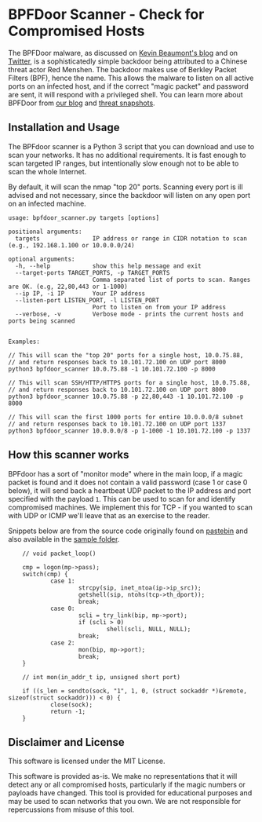 # BPFDoor Scanner - Check for Compromised Hosts

The BPFDoor malware, as discussed on [Kevin Beaumont's blog](https://doublepulsar.com/bpfdoor-an-active-chinese-global-surveillance-tool-54b078f1a896) and on [Twitter](https://twitter.com/GossiTheDog/status/1522964028284411907), is a sophisticatedly simple backdoor being attributed to a Chinese threat actor Red Menshen. The backdoor makes use of Berkley Packet Filters (BPF), hence the name.  This allows the malware to listen on all active ports on an infected host, and if the correct "magic packet" and password are sent, it will respond with a privileged shell. You can learn more about BPFDoor from [our blog](https://blog.snapattack.com) and [threat snapshots](https://youtu.be/BThiTaa7t4w).

## Installation and Usage

The BPFdoor scanner is a Python 3 script that you can download and use to scan your networks.  It has no additional requirements.  It is fast enough to scan targeted IP ranges, but intentionally slow enough not to be able to scan the whole Internet.

By default, it will scan the nmap "top 20" ports. Scanning every port is ill advised and not necessary, since the backdoor will listen on any open port on an infected machine.

```
usage: bpfdoor_scanner.py targets [options]

positional arguments:
  targets               IP address or range in CIDR notation to scan (e.g., 192.168.1.100 or 10.0.0.0/24)

optional arguments:
  -h, --help            show this help message and exit
  --target-ports TARGET_PORTS, -p TARGET_PORTS
                        Comma separated list of ports to scan. Ranges are OK. (e.g, 22,80,443 or 1-1000)
  --ip IP, -i IP        Your IP address
  --listen-port LISTEN_PORT, -l LISTEN_PORT
                        Port to listen on from your IP address
  --verbose, -v         Verbose mode - prints the current hosts and ports being scanned


Examples:

// This will scan the "top 20" ports for a single host, 10.0.75.88, 
// and return responses back to 10.101.72.100 on UDP port 8000
python3 bpfdoor_scanner 10.0.75.88 -1 10.101.72.100 -p 8000

// This will scan SSH/HTTP/HTTPS ports for a single host, 10.0.75.88, 
// and return responses back to 10.101.72.100 on UDP port 8000
python3 bpfdoor_scanner 10.0.75.88 -p 22,80,443 -1 10.101.72.100 -p 8000

// This will scan the first 1000 ports for entire 10.0.0.0/8 subnet
// and return responses back to 10.101.72.100 on UDP port 1337
python3 bpfdoor_scanner 10.0.0.0/8 -p 1-1000 -1 10.101.72.100 -p 1337

```

## How this scanner works

BPFdoor has a sort of "monitor mode" where in the main loop, if a magic packet is found and it does not contain a valid password (case 1 or case 0 below), it will send back a heartbeat UDP packet to the IP address and port specified with the payload `1`.  This can be used to scan for and identify compromised machines.  We implement this for TCP - if you wanted to scan with UDP or ICMP we'll leave that as an exercise to the reader.

Snippets below are from the source code originally found on [pastebin](https://pastebin.com/kmmJuuQP) and also available in the [sample folder](sample/bpfdoor.c).

```
    // void packet_loop()
    
    cmp = logon(mp->pass);
    switch(cmp) {
            case 1:
                    strcpy(sip, inet_ntoa(ip->ip_src));
                    getshell(sip, ntohs(tcp->th_dport));
                    break;
            case 0:
                    scli = try_link(bip, mp->port);
                    if (scli > 0)
                            shell(scli, NULL, NULL);
                    break;
            case 2:
                    mon(bip, mp->port);
                    break;
    }
```

```
    // int mon(in_addr_t ip, unsigned short port)

    if ((s_len = sendto(sock, "1", 1, 0, (struct sockaddr *)&remote, sizeof(struct sockaddr))) < 0) {
            close(sock);
            return -1;
    }
```

## Disclaimer and License

This software is licensed under the MIT License.

This software is provided as-is.  We make no representations that it will detect any or all compromised hosts, particularly if the magic numbers or payloads have changed.  This tool is provided for educational purposes and may be used to scan networks that you own.  We are not responsible for repercussions from misuse of this tool.
